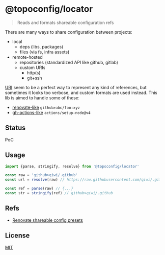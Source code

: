# @topoconfig/locator
> Reads and formats shareable configuration refs

There are many ways to share configuration between projects:
* local
  * deps (libs, packages)
  * files (via fs, infra assets)
* remote-hosted
  * repositories (standardized API like github, gitlab)
  * custom URIs
    * http(s)
    * git+ssh

[URI](https://en.wikipedia.org/wiki/Uniform_Resource_Identifier) seem to be a perfect way to represent any kind of references, but sometimes it looks too verbose, and custom formats are used instead.
This lib is aimed to handle some of these:
  * [renovate-like](https://docs.renovatebot.com/config-presets/#github) `github>abc/foo:xyz`
  * [gh-actions-like](https://docs.github.com/en/actions/using-workflows/workflow-syntax-for-github-actions#jobsjob_idstepsuses) `actions/setup-node@v4`

## Status
PoC

## Usage
```ts
import {parse, stringify, resolve} from '@topoconfig/locator'

const raw = 'github>qiwi/.github'
const url = resolve(raw) // https://raw.githubusercontent.com/qiwi/.github/main/config.json

const ref = parse(raw) // {...}
const str = stringify(ref) // github>qiwi/.github
```

## Refs
* [Renovate shareable config presets](https://docs.renovatebot.com/config-presets/#github)

## License
[MIT](./LICENSE)
